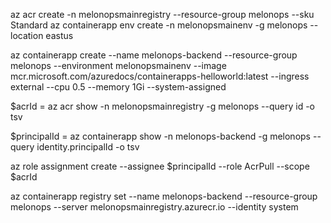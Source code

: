 az acr create -n melonopsmainregistry --resource-group melonops --sku Standard
az containerapp env create -n melonopsmainenv -g melonops --location eastus

az containerapp create --name melonops-backend --resource-group melonops --environment melonopsmainenv --image mcr.microsoft.com/azuredocs/containerapps-helloworld:latest --ingress external --cpu 0.5 --memory 1Gi --system-assigned

$acrId = az acr show -n melonopsmainregistry -g melonops --query id -o tsv

$principalId = az containerapp show -n melonops-backend -g melonops --query identity.principalId -o tsv

az role assignment create --assignee $principalId --role AcrPull --scope $acrId

az containerapp registry set --name melonops-backend --resource-group melonops --server melonopsmainregistry.azurecr.io --identity system
